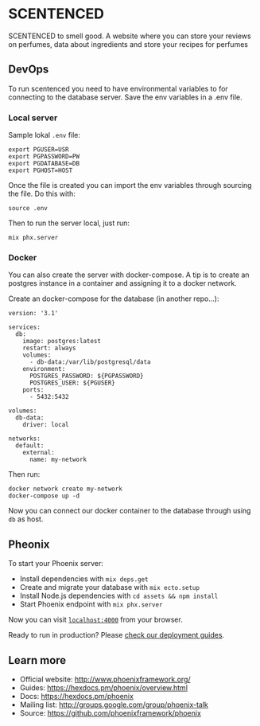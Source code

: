 # SCENTENCED
SCENTENCED to smell good. A website where you can store your reviews on perfumes, data about ingredients and store your recipes for perfumes


## DevOps

To run scentenced you need to have environmental variables to for connecting 
to the database server.  Save the env variables in a .env file.

### Local server

Sample lokal `.env` file:

```
export PGUSER=USR
export PGPASSWORD=PW
export PGDATABASE=DB
export PGHOST=HOST
```

Once the file is created you can import the env variables through sourcing
the file. Do this with:

```
source .env
```

Then to run the server local, just run:

```
mix phx.server
```

### Docker

You can also create the server with docker-compose. A tip is to create an 
postgres instance in a container and assigning it to a docker network. 

Create an docker-compose for the database (in another repo...):
```
version: '3.1'

services:
  db:
    image: postgres:latest
    restart: always
    volumes:
      - db-data:/var/lib/postgresql/data
    environment:
      POSTGRES_PASSWORD: ${PGPASSWORD}
      POSTGRES_USER: ${PGUSER}
    ports:
      - 5432:5432

volumes:
  db-data:
    driver: local

networks:
  default:
    external:
      name: my-network

```

Then run: 
```
docker network create my-network
docker-compose up -d
```

Now you can connect our docker container to the database through using `db` as
host.


## Pheonix

To start your Phoenix server:


  * Install dependencies with `mix deps.get`
  * Create and migrate your database with `mix ecto.setup`
  * Install Node.js dependencies with `cd assets && npm install`
  * Start Phoenix endpoint with `mix phx.server`

Now you can visit [`localhost:4000`](http://localhost:4000) from your browser.

Ready to run in production? Please [check our deployment guides](https://hexdocs.pm/phoenix/deployment.html).

## Learn more

  * Official website: http://www.phoenixframework.org/
  * Guides: https://hexdocs.pm/phoenix/overview.html
  * Docs: https://hexdocs.pm/phoenix
  * Mailing list: http://groups.google.com/group/phoenix-talk
  * Source: https://github.com/phoenixframework/phoenix
